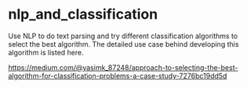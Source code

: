 # nlp_and_classification
Use NLP to do text parsing and try different classification algorithms to select the best algorithm. The detailed use case behind developing this algorithm is listed here. 

https://medium.com/@yasimk_87248/approach-to-selecting-the-best-algorithm-for-classification-problems-a-case-study-7276bc19dd5d
